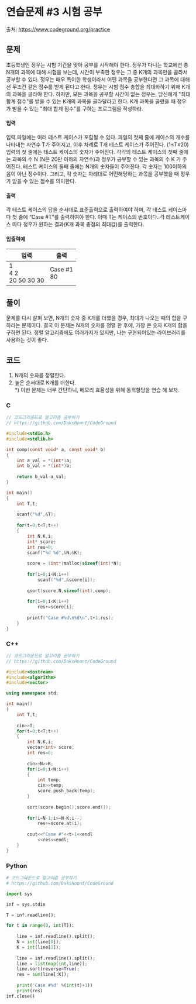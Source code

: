 # 연습문제 \#3 시험 공부
출처: https://www.codeground.org/practice

## 문제

초등학생인 정우는 시험 기간을 맞아 공부를 시작해야 한다.
정우가 다니는 학교에선 총 N개의 과목에 대해 시험을 보는데, 시간이 부족한 정우는 그 중 K개의 과목만을 골라서 공부할 수 있다.
정우는 매우 특이한 학생이라서 어떤 과목을 공부한다면 그 과목에 대해선 무조건 같은 점수를 받게 된다고 한다.
정우는 시험 점수 총합을 최대화하기 위해 K개의 과목을 골라야 한다.
하지만, 모든 과목을 공부할 시간이 없는 정우는, 당신에게 "최대 합계 점수"를 받을 수 있는 K개의 과목을 골라달라고 한다.
K개 과목을 골랐을 때 정우가 받을 수 있는 "최대 합계 점수"를 구하는 프로그램을 작성하라.

#### 입력
입력 파일에는 여러 테스트 케이스가 포함될 수 있다.
파일의 첫째 줄에 케이스의 개수를 나타내는 자연수 T가 주어지고, 이후 차례로 T개 테스트 케이스가 주어진다. (1≤T≤20)
입력의 첫 줄에는 테스트 케이스의 숫자가 주어진다. 각각의 테스트 케이스의 첫째 줄에는 과목의 수 N (N은 20만 이하의 자연수)과 정우가 공부할 수 있는 과목의 수 K
가 주어진다.
테스트 케이스의 둘째 줄에는 N개의 숫자들이 주어진다. 각 숫자는 100이하의 음이 아닌 정수이다.
그리고, 각 숫자는 차례대로 어떤해당하는 과목을 공부했을 때 정우가 받을 수 있는 점수를 의미한다.

#### 출력
각 테스트 케이스의 답을 순서대로 표준출력으로 출력하여야 하며, 각 테스트 케이스마다 첫 줄에 “Case #T”를 출력하여야 한다.
이때 T는 케이스의 번호이다. 
각 테스트케이스 마다 정우가 원하는 결과(K개 과목 총점의 최대값)를 출력한다.

#### 입출력예
|   입력  |   출력  |
|--------|--------|
| 1 <br/> 4 2 <br/>20 50 30 30 | Case #1 <br/> 80 |



## 풀이
문제를 다시 살펴 보면, N개의 숫자 중 K개를 더했을 경우, 최대가 나오는 때의 합을 구하라는 문제이다.
결국 이 문제는 N개의 숫자를 정렬 한 후에, 가장 큰 숫자 K개의 합을 구하면 된다.
정렬 알고리즘에도 여러가지가 있지만, 나는 구현되어있는 라이브러리를 사용하는 것이 좋다.

## 코드

1) N개의 숫자를 정렬한다. <br/>
2) 높은 순서대로 K개를 더한다. <br/>
*) 이번 문제는 너무 간단하니, 메모리 효율성을 위해 동적할당을 연습 해 보자.

### C
```c
// 코드그라운드로 알고리즘 공부하기
// https://github.com/DaksHoont/CodeGround

#include<stdio.h>
#include<stdlib.h>

int comp(const void* a, const void* b)
{
    int a_val = *(int*)a;
    int b_val = *(int*)b;
    
    return b_val-a_val;
}

int main()
{
    int T,t;
    
    scanf("%d",&T);
    
    for(t=0;t<T;t++)
    {
        int N,K,i;
        int* score;
        int res=0;
        scanf("%d %d",&N,&K);
        
        score = (int*)malloc(sizeof(int)*N);
        
        for(i=0;i<N;i++)
            scanf("%d",&score[i]);
            
        qsort(score,N,sizeof(int),comp);
        
        for(i=0;i<K;i++)
            res+=score[i];
            
        printf("Case #%d\n%d\n",t+1,res);
    }
}
```
### C++
```c++
// 코드그라운드로 알고리즘 공부하기
// https://github.com/DaksHoont/CodeGround

#include<iostream>
#include<algorithm>
#include<vector>

using namespace std;

int main()
{
    int T,t;
    
    cin>>T;
    for(t=0;t<T;t++)
    {
        int N,K,i;
        vector<int> score;
        int res=0;
        
        cin>>N>>K;
        for(i=0;i<N;i++)
        {
            int temp;
            cin>>temp;
            score.push_back(temp);
        }
        
        sort(score.begin(),score.end());
        
        for(i=N-1;i>=N-K;i--)
            res+=score.at(i);
            
        cout<<"Case #"<<t+1<<endl
            <<res<<endl;
    }
}
```
    
### Python
```python
# 코드그라운드로 알고리즘 공부하기
# https://github.com/DaksHoont/CodeGround

import sys

inf = sys.stdin 

T = inf.readline();

for t in range(0, int(T)):
    
    line = inf.readline().split();
    N = int(line[0]);
    K = int(line[1]);
    
    line = inf.readline().split();
    line = list(map(int,line));
    line.sort(reverse=True);
    res = sum(line[:K]);
    
    print('Case #%d' %(int(t)+1))    
    print(res)
inf.close()
```


